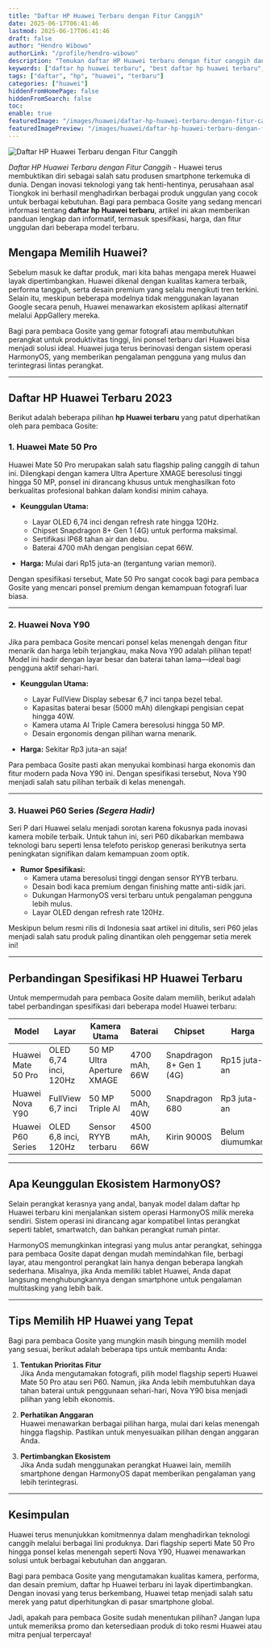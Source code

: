 ```yaml
---
title: "Daftar HP Huawei Terbaru dengan Fitur Canggih"
date: 2025-06-17T06:41:46
lastmod: 2025-06-17T06:41:46
draft: false
author: "Hendro Wibowo"
authorLink: "/profile/hendro-wibowo"
description: "Temukan daftar HP Huawei terbaru dengan fitur canggih dan harga terbaik! Pilih smartphone ideal Anda sekarang. Klik untuk info lengkap!"
keywords: ["daftar hp huawei terbaru", "best daftar hp huawei terbaru", "daftar hp huawei terbaru guide"]
tags: ["daftar", "hp", "huawei", "terbaru"]
categories: ["huawei"]
hiddenFromHomePage: false
hiddenFromSearch: false
toc:
enable: true
featuredImage: "/images/huawei/daftar-hp-huawei-terbaru-dengan-fitur-canggih.jpg"
featuredImagePreview: "/images/huawei/daftar-hp-huawei-terbaru-dengan-fitur-canggih.jpg"
---
```


![Daftar HP Huawei Terbaru dengan Fitur Canggih](/images/huawei/daftar-hp-huawei-terbaru-dengan-fitur-canggih.jpg)


*Daftar HP Huawei Terbaru dengan Fitur Canggih* - Huawei terus membuktikan diri sebagai salah satu produsen smartphone terkemuka di dunia. Dengan inovasi teknologi yang tak henti-hentinya, perusahaan asal Tiongkok ini berhasil menghadirkan berbagai produk unggulan yang cocok untuk berbagai kebutuhan. Bagi para pembaca Gosite yang sedang mencari informasi tentang **daftar hp Huawei terbaru**, artikel ini akan memberikan panduan lengkap dan informatif, termasuk spesifikasi, harga, dan fitur unggulan dari beberapa model terbaru. 

## Mengapa Memilih Huawei?

Sebelum masuk ke daftar produk, mari kita bahas mengapa merek Huawei layak dipertimbangkan. Huawei dikenal dengan kualitas kamera terbaik, performa tangguh, serta desain premium yang selalu mengikuti tren terkini. Selain itu, meskipun beberapa modelnya tidak menggunakan layanan Google secara penuh, Huawei menawarkan ekosistem aplikasi alternatif melalui AppGallery mereka.  

Bagi para pembaca Gosite yang gemar fotografi atau membutuhkan perangkat untuk produktivitas tinggi, lini ponsel terbaru dari Huawei bisa menjadi solusi ideal. Huawei juga terus berinovasi dengan sistem operasi HarmonyOS, yang memberikan pengalaman pengguna yang mulus dan terintegrasi lintas perangkat.

---

## Daftar HP Huawei Terbaru 2023  

Berikut adalah beberapa pilihan **hp Huawei terbaru** yang patut diperhatikan oleh para pembaca Gosite:

### 1. **Huawei Mate 50 Pro**  
Huawei Mate 50 Pro merupakan salah satu flagship paling canggih di tahun ini. Dilengkapi dengan kamera Ultra Aperture XMAGE beresolusi tinggi hingga 50 MP, ponsel ini dirancang khusus untuk menghasilkan foto berkualitas profesional bahkan dalam kondisi minim cahaya. 

- **Keunggulan Utama:**  
  - Layar OLED 6,74 inci dengan refresh rate hingga 120Hz.
  - Chipset Snapdragon 8+ Gen 1 (4G) untuk performa maksimal.
  - Sertifikasi IP68 tahan air dan debu.
  - Baterai 4700 mAh dengan pengi​sian cepat 66W.

- **Harga:** Mulai dari Rp15 juta-an (tergantung varian memori).  

Dengan spesifikasi tersebut, Mate 50 Pro sangat cocok bagi para pembaca Gosite yang mencari ponsel premium dengan kemampuan fotografi luar biasa.

---

### 2. **Huawei Nova Y90**  
Jika para pembaca Gosite mencari ponsel kelas menengah dengan fitur menarik dan harga lebih terjangkau, maka Nova Y90 adalah pilihan tepat! Model ini hadir dengan layar besar dan baterai tahan lama—ideal bagi pengguna aktif ​sehari-hari.

- **Keunggulan Utama:**  
   - Layar FullView Display sebesar 6,7 inci tanpa bezel tebal.
   - Kapasitas baterai besar (5000 mAh) dilengkapi pengisian cepat hingga 40W.
   - Kamera utama AI Triple Camera beresolusi hingga 50 MP.
   - Desain ergonomis dengan pilihan warna menarik.

- **Harga:** Sekitar Rp3 juta-an saja!  

Para pembaca Gosite pasti akan menyukai kombinasi harga ekonomis dan fitur modern pada Nova Y90 ini. Dengan spesifikasi tersebut, Nova Y90 menjadi salah satu pilihan terbaik di kelas menengah.

---

### 3. **Huawei P60 Series** *(Segera Hadir)*  
Seri P dari Huawei selalu menjadi sorotan karena fokusnya pada inovasi kamera mobile terbaik. Untuk tahun ini, seri P60 dikabarkan membawa teknologi baru seperti lensa telefoto periskop generasi berikutnya serta peningkatan signifikan dalam kemampuan zoom optik.

- **Rumor Spesifikasi:**  
   - Kamera utama beresolusi tinggi dengan sensor RYYB terbaru.
   - Desain bodi kaca premium dengan finishing matte anti-sidik jari.
   - Dukungan HarmonyOS versi terbaru untuk pengalaman pengguna lebih mulus.
   - Layar OLED dengan refresh rate 120Hz.

Meskipun belum resmi rilis di Indonesia saat artikel ini ditulis, seri P60 jelas menjadi salah satu produk paling dinantikan oleh penggemar setia merek ini!

---

## Perbandingan Spesifikasi HP Huawei Terbaru  

Untuk mempermudah para pembaca Gosite dalam memilih, berikut adalah tabel perbandingan spesifikasi dari beberapa model Huawei terbaru:

| Model               | Layar               | Kamera Utama       | Baterai       | Chipset               | Harga         |
|---------------------|---------------------|--------------------|---------------|-----------------------|---------------|
| Huawei Mate 50 Pro | OLED 6,74 inci, 120Hz | 50 MP Ultra Aperture XMAGE | 4700 mAh, 66W | Snapdragon 8+ Gen 1 (4G) | Rp15 juta-an |
| Huawei Nova Y90    | FullView 6,7 inci    | 50 MP Triple AI    | 5000 mAh, 40W | Snapdragon 680        | Rp3 juta-an   |
| Huawei P60 Series  | O​LED 6,8 inci, 120Hz | Sensor RYYB terbaru | 4500 mAh, 66W | Kirin 9000S           | Belum diumumkan |

---

## Apa Keunggulan Ekosistem HarmonyOS?  

Selain perangkat kerasnya yang andal, banyak model dalam daftar hp Huawei terbaru kini menjalankan sistem operasi HarmonyOS milik mereka sen​diri. Sistem operasi ini dirancang agar kompatibel lintas perangkat seperti tablet, smartwatch, dan bahkan perangkat rumah pintar.  

HarmonyOS memungkinkan integrasi yang mulus antar perangkat, sehingga para pembaca Gosite dapat dengan mudah memindahkan file, berbagi layar, atau mengontrol perangkat lain hanya dengan beberapa langkah sederhana. Misalnya, jika Anda memiliki tablet Huawei, Anda dapat langsung menghubungkannya dengan smartphone untuk pengalaman multitasking yang lebih baik.

---

## Tips Memilih HP Huawei yang Tepat  

Bagi para pembaca Gosite yang mungkin masih bingung memilih model yang sesuai, berikut adalah beberapa tips untuk membantu Anda:  

1. **Tentukan Prioritas Fitur**  
   Jika Anda mengutamakan fotografi, pilih model flagship seperti Huawei Mate 50 Pro atau seri P60. Namun, jika Anda lebih membutuhkan daya tahan baterai untuk penggunaan sehari-hari, Nova Y90 bisa menjadi pilihan yang lebih ekonomis.  

2. **Perhatikan Anggaran**  
   Huawei menawarkan berbagai pilihan harga, mulai dari kelas menengah hingga flagship. Pastikan untuk menyesuaikan pilihan dengan anggaran Anda.  

3. **Pertimbangkan Ekosistem**  
   Jika Anda sudah menggunakan perangkat Huawei lain, memilih smartphone dengan HarmonyOS dapat memberikan pengalaman yang lebih terintegrasi.  

---

## Kesimpulan  

Huawei terus menunjukkan komitmennya dalam menghadirkan teknologi canggih melalui berbagai lini produknya. Dari flagship seperti Mate 50 Pro hingga ponsel kelas menengah seperti Nova Y90, Huawei menawarkan solusi untuk berbagai kebutuhan dan anggaran.  

Bagi para pembaca Gosite yang mengutamakan kualitas kamera, performa, dan desain premium, daftar hp Huawei terbaru ini layak dipertimbangkan. Dengan inovasi yang terus berkembang, Huawei tetap menjadi salah satu merek yan​g patut diperhitungkan di pasar smartphone global.   

Jadi, apakah para pembaca Gosite sudah menentukan pilihan? Jangan lupa untuk memeriksa promo dan ketersediaan produk di toko resmi Huawei atau mitra penjual terpercaya!

